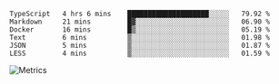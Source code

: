 <!--START_SECTION:waka-->

```text
TypeScript   4 hrs 6 mins    ████████████████████░░░░░   79.92 %
Markdown     21 mins         █▓░░░░░░░░░░░░░░░░░░░░░░░   06.90 %
Docker       16 mins         █▒░░░░░░░░░░░░░░░░░░░░░░░   05.19 %
Text         6 mins          ▒░░░░░░░░░░░░░░░░░░░░░░░░   01.98 %
JSON         5 mins          ▒░░░░░░░░░░░░░░░░░░░░░░░░   01.87 %
LESS         4 mins          ▒░░░░░░░░░░░░░░░░░░░░░░░░   01.59 %
```

<!--END_SECTION:waka-->

![Metrics](https://metrics.lecoq.io/TachibanaKimika?template=classic&base.activity=0&base.community=0&base.repositories=0&languages=1&isocalendar=1&isocalendar.duration=half-year&languages.limit=8&languages.sections=most-used&languages.colors=github&languages.threshold=0%25&languages.indepth=false&languages.recent.load=300&languages.recent.days=14&config.timezone=Asia%2FShanghai)
